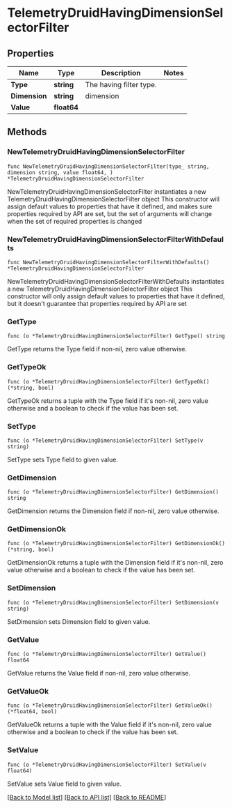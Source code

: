 # TelemetryDruidHavingDimensionSelectorFilter

## Properties

Name | Type | Description | Notes
------------ | ------------- | ------------- | -------------
**Type** | **string** | The having filter type. | 
**Dimension** | **string** | dimension | 
**Value** | **float64** |  | 

## Methods

### NewTelemetryDruidHavingDimensionSelectorFilter

`func NewTelemetryDruidHavingDimensionSelectorFilter(type_ string, dimension string, value float64, ) *TelemetryDruidHavingDimensionSelectorFilter`

NewTelemetryDruidHavingDimensionSelectorFilter instantiates a new TelemetryDruidHavingDimensionSelectorFilter object
This constructor will assign default values to properties that have it defined,
and makes sure properties required by API are set, but the set of arguments
will change when the set of required properties is changed

### NewTelemetryDruidHavingDimensionSelectorFilterWithDefaults

`func NewTelemetryDruidHavingDimensionSelectorFilterWithDefaults() *TelemetryDruidHavingDimensionSelectorFilter`

NewTelemetryDruidHavingDimensionSelectorFilterWithDefaults instantiates a new TelemetryDruidHavingDimensionSelectorFilter object
This constructor will only assign default values to properties that have it defined,
but it doesn't guarantee that properties required by API are set

### GetType

`func (o *TelemetryDruidHavingDimensionSelectorFilter) GetType() string`

GetType returns the Type field if non-nil, zero value otherwise.

### GetTypeOk

`func (o *TelemetryDruidHavingDimensionSelectorFilter) GetTypeOk() (*string, bool)`

GetTypeOk returns a tuple with the Type field if it's non-nil, zero value otherwise
and a boolean to check if the value has been set.

### SetType

`func (o *TelemetryDruidHavingDimensionSelectorFilter) SetType(v string)`

SetType sets Type field to given value.


### GetDimension

`func (o *TelemetryDruidHavingDimensionSelectorFilter) GetDimension() string`

GetDimension returns the Dimension field if non-nil, zero value otherwise.

### GetDimensionOk

`func (o *TelemetryDruidHavingDimensionSelectorFilter) GetDimensionOk() (*string, bool)`

GetDimensionOk returns a tuple with the Dimension field if it's non-nil, zero value otherwise
and a boolean to check if the value has been set.

### SetDimension

`func (o *TelemetryDruidHavingDimensionSelectorFilter) SetDimension(v string)`

SetDimension sets Dimension field to given value.


### GetValue

`func (o *TelemetryDruidHavingDimensionSelectorFilter) GetValue() float64`

GetValue returns the Value field if non-nil, zero value otherwise.

### GetValueOk

`func (o *TelemetryDruidHavingDimensionSelectorFilter) GetValueOk() (*float64, bool)`

GetValueOk returns a tuple with the Value field if it's non-nil, zero value otherwise
and a boolean to check if the value has been set.

### SetValue

`func (o *TelemetryDruidHavingDimensionSelectorFilter) SetValue(v float64)`

SetValue sets Value field to given value.



[[Back to Model list]](../README.md#documentation-for-models) [[Back to API list]](../README.md#documentation-for-api-endpoints) [[Back to README]](../README.md)


